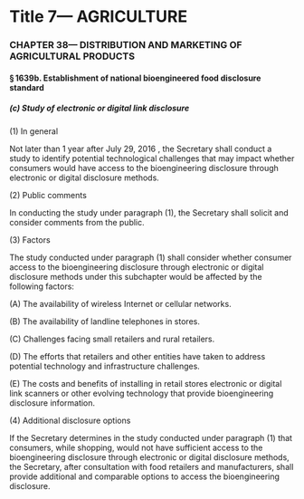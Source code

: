 
# Title 7— AGRICULTURE
### CHAPTER 38— DISTRIBUTION AND MARKETING OF AGRICULTURAL PRODUCTS
#### § 1639b. Establishment of national bioengineered food disclosure standard
##### (c) Study of electronic or digital link disclosure

(1) In general

Not later than 1 year after July 29, 2016 , the Secretary shall conduct a study to identify potential technological challenges that may impact whether consumers would have access to the bioengineering disclosure through electronic or digital disclosure methods.

(2) Public comments

In conducting the study under paragraph (1), the Secretary shall solicit and consider comments from the public.

(3) Factors

The study conducted under paragraph (1) shall consider whether consumer access to the bioengineering disclosure through electronic or digital disclosure methods under this subchapter would be affected by the following factors:

(A) The availability of wireless Internet or cellular networks.

(B) The availability of landline telephones in stores.

(C) Challenges facing small retailers and rural retailers.

(D) The efforts that retailers and other entities have taken to address potential technology and infrastructure challenges.

(E) The costs and benefits of installing in retail stores electronic or digital link scanners or other evolving technology that provide bioengineering disclosure information.

(4) Additional disclosure options

If the Secretary determines in the study conducted under paragraph (1) that consumers, while shopping, would not have sufficient access to the bioengineering disclosure through electronic or digital disclosure methods, the Secretary, after consultation with food retailers and manufacturers, shall provide additional and comparable options to access the bioengineering disclosure.
